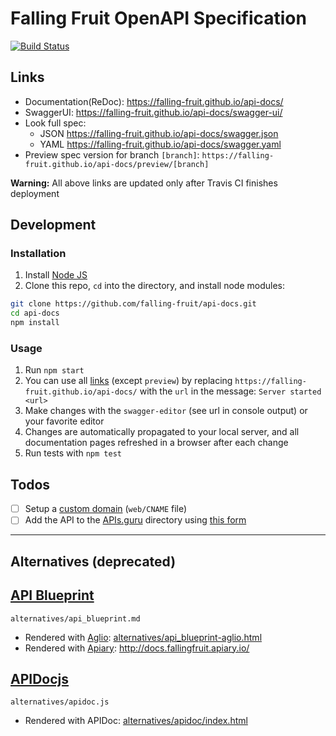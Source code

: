 # Falling Fruit OpenAPI Specification
[![Build Status](https://travis-ci.org/falling-fruit/api-docs.svg?branch=master)](https://travis-ci.org/falling-fruit/api-docs)

## Links

- Documentation(ReDoc): https://falling-fruit.github.io/api-docs/
- SwaggerUI: https://falling-fruit.github.io/api-docs/swagger-ui/
- Look full spec:
    + JSON https://falling-fruit.github.io/api-docs/swagger.json
    + YAML https://falling-fruit.github.io/api-docs/swagger.yaml
- Preview spec version for branch `[branch]`: `https://falling-fruit.github.io/api-docs/preview/[branch]`

**Warning:** All above links are updated only after Travis CI finishes deployment

## Development

### Installation

1. Install [Node JS](https://nodejs.org/)
2. Clone this repo, `cd` into the directory, and install node modules:

```bash
git clone https://github.com/falling-fruit/api-docs.git
cd api-docs
npm install
```

### Usage

1. Run `npm start`
2. You can use all [links](#links) (except `preview`) by replacing `https://falling-fruit.github.io/api-docs/` with the `url` in the message: `Server started <url>`
3. Make changes with the `swagger-editor` (see url in console output) or your favorite editor
4. Changes are automatically propagated to your local server, and all documentation pages refreshed in a browser after each change
5. Run tests with `npm test`

## Todos

  - [ ] Setup a [custom domain](https://help.github.com/articles/using-a-custom-domain-with-github-pages/) (`web/CNAME` file)
  - [ ] Add the API to the [APIs.guru](https://APIs.guru) directory using [this form](https://apis.guru/add-api/)

-------

## Alternatives (deprecated)

## [API Blueprint](https://apiblueprint.org/)

`alternatives/api_blueprint.md`

  - Rendered with [Aglio](https://github.com/danielgtaylor/aglio): [alternatives/api_blueprint-aglio.html](alternatives/api_blueprint-aglio.html)
  - Rendered with [Apiary](https://apiary.io/): http://docs.fallingfruit.apiary.io/

## [APIDocjs](http://apidocjs.com/)

`alternatives/apidoc.js`

  - Rendered with APIDoc: [alternatives/apidoc/index.html](/alternatives/apidoc/index.html)

